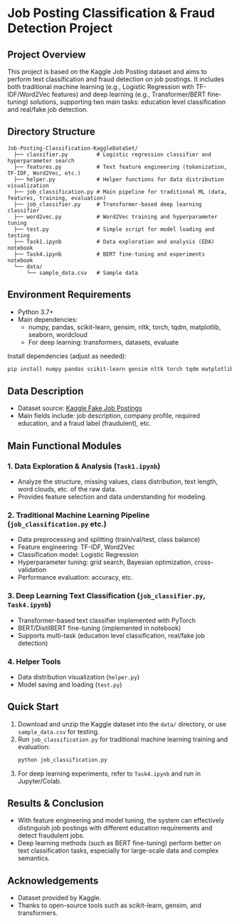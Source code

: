 # Job Posting Classification & Fraud Detection Project

## Project Overview

This project is based on the Kaggle Job Posting dataset and aims to perform text classification and fraud detection on job postings. It includes both traditional machine learning (e.g., Logistic Regression with TF-IDF/Word2Vec features) and deep learning (e.g., Transformer/BERT fine-tuning) solutions, supporting two main tasks: education level classification and real/fake job detection.

## Directory Structure

```
Job-Posting-Classification-KaggleDataSet/
  ├── classifier.py         # Logistic regression classifier and hyperparameter search
  ├── features.py           # Text feature engineering (tokenization, TF-IDF, Word2Vec, etc.)
  ├── helper.py             # Helper functions for data distribution visualization
  ├── job_classification.py # Main pipeline for traditional ML (data, features, training, evaluation)
  ├── job_classifier.py     # Transformer-based deep learning classifier
  ├── word2vec.py           # Word2Vec training and hyperparameter tuning
  ├── test.py               # Simple script for model loading and testing
  ├── Task1.ipynb           # Data exploration and analysis (EDA) notebook
  ├── Task4.ipynb           # BERT fine-tuning and experiments notebook
  └── data/
      └── sample_data.csv   # Sample data
```

## Environment Requirements

- Python 3.7+
- Main dependencies:
  - numpy, pandas, scikit-learn, gensim, nltk, torch, tqdm, matplotlib, seaborn, wordcloud
  - For deep learning: transformers, datasets, evaluate

Install dependencies (adjust as needed):
```bash
pip install numpy pandas scikit-learn gensim nltk torch tqdm matplotlib seaborn wordcloud transformers datasets evaluate
```

## Data Description

- Dataset source: [Kaggle Fake Job Postings](https://www.kaggle.com/datasets/shivamb/real-or-fake-fake-jobposting-prediction)
- Main fields include: job description, company profile, required education, and a fraud label (fraudulent), etc.

## Main Functional Modules

### 1. Data Exploration & Analysis (`Task1.ipynb`)
- Analyze the structure, missing values, class distribution, text length, word clouds, etc. of the raw data.
- Provides feature selection and data understanding for modeling.

### 2. Traditional Machine Learning Pipeline (`job_classification.py` etc.)
- Data preprocessing and splitting (train/val/test, class balance)
- Feature engineering: TF-IDF, Word2Vec
- Classification model: Logistic Regression
- Hyperparameter tuning: grid search, Bayesian optimization, cross-validation
- Performance evaluation: accuracy, etc.

### 3. Deep Learning Text Classification (`job_classifier.py`, `Task4.ipynb`)
- Transformer-based text classifier implemented with PyTorch
- BERT/DistilBERT fine-tuning (implemented in notebook)
- Supports multi-task (education level classification, real/fake job detection)

### 4. Helper Tools
- Data distribution visualization (`helper.py`)
- Model saving and loading (`test.py`)

## Quick Start

1. Download and unzip the Kaggle dataset into the `data/` directory, or use `sample_data.csv` for testing.
2. Run `job_classification.py` for traditional machine learning training and evaluation:
   ```bash
   python job_classification.py
   ```
3. For deep learning experiments, refer to `Task4.ipynb` and run in Jupyter/Colab.

## Results & Conclusion

- With feature engineering and model tuning, the system can effectively distinguish job postings with different education requirements and detect fraudulent jobs.
- Deep learning methods (such as BERT fine-tuning) perform better on text classification tasks, especially for large-scale data and complex semantics.

## Acknowledgements

- Dataset provided by Kaggle.
- Thanks to open-source tools such as scikit-learn, gensim, and transformers.
